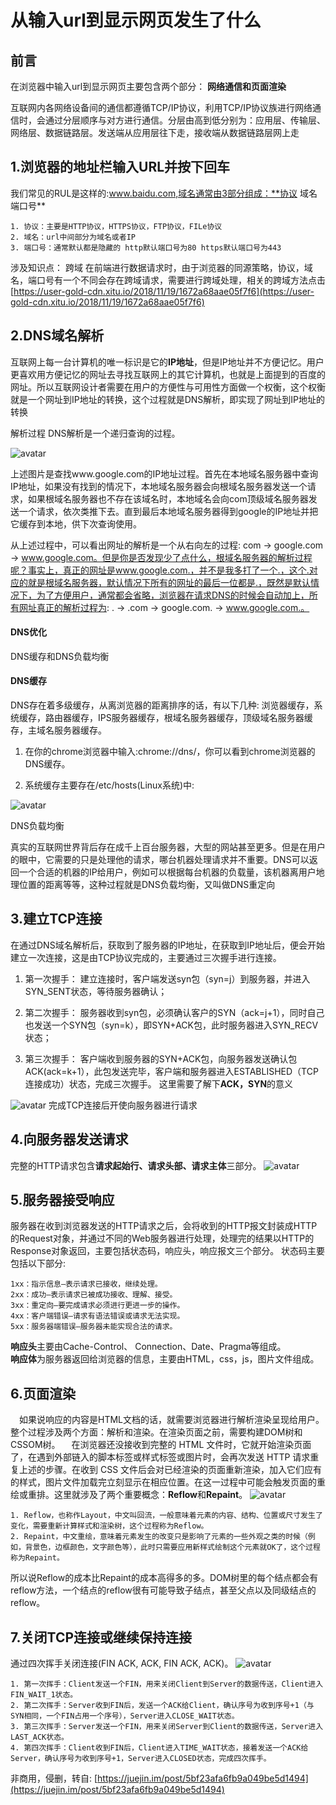 # 从输入url到显示网页发生了什么

## 前言
在浏览器中输入url到显示网页主要包含两个部分： **网络通信和页面渲染**

互联网内各网络设备间的通信都遵循TCP/IP协议，利用TCP/IP协议族进行网络通信时，会通过分层顺序与对方进行通信。分层由高到低分别为：应用层、传输层、网络层、数据链路层。发送端从应用层往下走，接收端从数据链路层网上走

## 1.浏览器的地址栏输入URL并按下回车
我们常见的RUL是这样的:www.baidu.com,域名通常由3部分组成：**协议 域名 端口号**

    1. 协议：主要是HTTP协议，HTTPS协议，FTP协议，FILe协议
    2. 域名：url中间部分为域名或者IP
    3. 端口号：通常默认都是隐藏的 http默认端口号为80 https默认端口号为443

涉及知识点： 跨域
在前端进行数据请求时，由于浏览器的同源策略，协议，域名，端口号有一个不同会存在跨域请求，需要进行跨域处理，相关的跨域方法点击[https://user-gold-cdn.xitu.io/2018/11/19/1672a68aae05f7f6](https://user-gold-cdn.xitu.io/2018/11/19/1672a68aae05f7f6)

## 2.DNS域名解析
互联网上每一台计算机的唯一标识是它的**IP地址**，但是IP地址并不方便记忆。用户更喜欢用方便记忆的网址去寻找互联网上的其它计算机，也就是上面提到的百度的网址。所以互联网设计者需要在用户的方便性与可用性方面做一个权衡，这个权衡就是一个网址到IP地址的转换，这个过程就是DNS解析，即实现了网址到IP地址的转换

解析过程
DNS解析是一个递归查询的过程。

![avatar](https://user-gold-cdn.xitu.io/2018/11/19/1672a52ca7236f3c?imageView2/0/w/1280/h/960/format/webp/ignore-error/1)

上述图片是查找www.google.com的IP地址过程。首先在本地域名服务器中查询IP地址，如果没有找到的情况下，本地域名服务器会向根域名服务器发送一个请求，如果根域名服务器也不存在该域名时，本地域名会向com顶级域名服务器发送一个请求，依次类推下去。直到最后本地域名服务器得到google的IP地址并把它缓存到本地，供下次查询使用。

从上述过程中，可以看出网址的解析是一个从右向左的过程: com -> google.com -> www.google.com。但是你是否发现少了点什么，根域名服务器的解析过程呢？事实上，真正的网址是www.google.com.，并不是我多打了一个.，这个.对应的就是根域名服务器，默认情况下所有的网址的最后一位都是.，既然是默认情况下，为了方便用户，通常都会省略，浏览器在请求DNS的时候会自动加上，所有网址真正的解析过程为: . -> .com -> google.com. -> www.google.com.。

#### DNS优化
DNS缓存和DNS负载均衡

#### DNS缓存
DNS存在着多级缓存，从离浏览器的距离排序的话，有以下几种: 浏览器缓存，系统缓存，路由器缓存，IPS服务器缓存，根域名服务器缓存，顶级域名服务器缓存，主域名服务器缓存。

1. 在你的chrome浏览器中输入:chrome://dns/，你可以看到chrome浏览器的DNS缓存。

2. 系统缓存主要存在/etc/hosts(Linux系统)中:

![avatar](https://user-gold-cdn.xitu.io/2018/11/19/1672a566f8cebd65?imageView2/0/w/1280/h/960/format/webp/ignore-error/1)

DNS负载均衡

真实的互联网世界背后存在成千上百台服务器，大型的网站甚至更多。但是在用户的眼中，它需要的只是处理他的请求，哪台机器处理请求并不重要。DNS可以返回一个合适的机器的IP给用户，例如可以根据每台机器的负载量，该机器离用户地理位置的距离等等，这种过程就是DNS负载均衡，又叫做DNS重定向

## 3.建立TCP连接

在通过DNS域名解析后，获取到了服务器的IP地址，在获取到IP地址后，便会开始建立一次连接，这是由TCP协议完成的，主要通过三次握手进行连接。

1. 第一次握手： 建立连接时，客户端发送syn包（syn=j）到服务器，并进入SYN_SENT状态，等待服务器确认；

2. 第二次握手： 服务器收到syn包，必须确认客户的SYN（ack=j+1），同时自己也发送一个SYN包（syn=k），即SYN+ACK包，此时服务器进入SYN_RECV状态；

3. 第三次握手： 客户端收到服务器的SYN+ACK包，向服务器发送确认包ACK(ack=k+1），此包发送完毕，客户端和服务器进入ESTABLISHED（TCP连接成功）状态，完成三次握手。 这里需要了解下**ACK，SYN**的意义

![avatar](https://user-gold-cdn.xitu.io/2018/11/19/1672a5a206a7e309?imageView2/0/w/1280/h/960/format/webp/ignore-error/1)
完成TCP连接后开使向服务器进行请求

## 4.向服务器发送请求

完整的HTTP请求包含**请求起始行、请求头部、请求主体**三部分。
![avatar](https://user-gold-cdn.xitu.io/2018/11/19/1672a5d02bc0d8fd?imageView2/0/w/1280/h/960/format/webp/ignore-error/1)

## 5.服务器接受响应
服务器在收到浏览器发送的HTTP请求之后，会将收到的HTTP报文封装成HTTP的Request对象，并通过不同的Web服务器进行处理，处理完的结果以HTTP的Response对象返回，主要包括状态码，响应头，响应报文三个部分。
状态码主要包括以下部分:

    1xx：指示信息–表示请求已接收，继续处理。
    2xx：成功–表示请求已被成功接收、理解、接受。
    3xx：重定向–要完成请求必须进行更进一步的操作。
    4xx：客户端错误–请求有语法错误或请求无法实现。
    5xx：服务器端错误–服务器未能实现合法的请求。
**响应头**主要由Cache-Control、 Connection、Date、Pragma等组成。  
**响应体**为服务器返回给浏览器的信息，主要由HTML，css，js，图片文件组成。

## 6.页面渲染

 如果说响应的内容是HTML文档的话，就需要浏览器进行解析渲染呈现给用户。整个过程涉及两个方面：解析和渲染。在渲染页面之前，需要构建DOM树和CSSOM树。  在浏览器还没接收到完整的 HTML 文件时，它就开始渲染页面了，在遇到外部链入的脚本标签或样式标签或图片时，会再次发送 HTTP 请求重复上述的步骤。在收到 CSS 文件后会对已经渲染的页面重新渲染，加入它们应有的样式，图片文件加载完立刻显示在相应位置。在这一过程中可能会触发页面的重绘或重排。这里就涉及了两个重要概念：**Reflow**和**Repaint**。
![avatar](https://user-gold-cdn.xitu.io/2018/11/19/1672a637a7508bca?imageView2/0/w/1280/h/960/format/webp/ignore-error/1)

    1. Reflow，也称作Layout，中文叫回流，一般意味着元素的内容、结构、位置或尺寸发生了变化，需要重新计算样式和渲染树，这个过程称为Reflow。  
    2. Repaint，中文重绘，意味着元素发生的改变只是影响了元素的一些外观之类的时候（例如，背景色，边框颜色，文字颜色等），此时只需要应用新样式绘制这个元素就OK了，这个过程称为Repaint。

所以说Reflow的成本比Repaint的成本高得多的多。DOM树里的每个结点都会有reflow方法，一个结点的reflow很有可能导致子结点，甚至父点以及同级结点的reflow。

## 7.关闭TCP连接或继续保持连接
通过四次挥手关闭连接(FIN ACK, ACK, FIN ACK, ACK)。
![avatar](https://user-gold-cdn.xitu.io/2018/11/19/1672a64fbd06d50d?imageView2/0/w/1280/h/960/format/webp/ignore-error/1)

    1. 第一次挥手：Client发送一个FIN，用来关闭Client到Server的数据传送，Client进入FIN_WAIT_1状态。
    2. 第二次挥手：Server收到FIN后，发送一个ACK给Client，确认序号为收到序号+1（与SYN相同，一个FIN占用一个序号），Server进入CLOSE_WAIT状态。
    3. 第三次挥手：Server发送一个FIN，用来关闭Server到Client的数据传送，Server进入LAST_ACK状态。
    4. 第四次挥手：Client收到FIN后，Client进入TIME_WAIT状态，接着发送一个ACK给Server，确认序号为收到序号+1，Server进入CLOSED状态，完成四次挥手。


非商用，侵删，转自: [https://juejin.im/post/5bf23afa6fb9a049be5d1494](https://juejin.im/post/5bf23afa6fb9a049be5d1494)